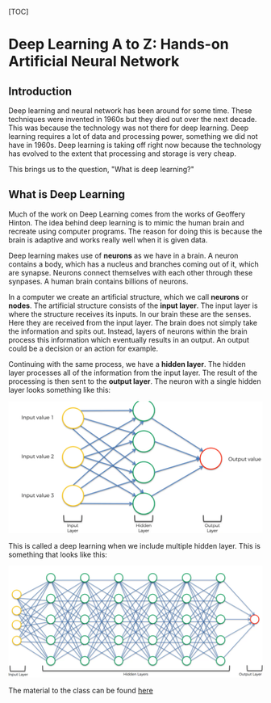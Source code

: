 [TOC]



# Deep Learning A to Z: Hands-on Artificial Neural Network

## Introduction

Deep learning and neural network has been around for some time. These techniques were invented in 1960s but they died out over the next decade. This was because the technology was not there for deep learning. Deep learning requires a lot of data and processing power, something we did not have in 1960s. Deep learning is taking off right now because the technology has evolved to the extent that processing and storage is very cheap. 

This brings us to the question, "What is deep learning?"

## What is Deep Learning

Much of the work on Deep Learning comes from the works of Geoffery Hinton. The idea behind deep learning is to mimic the human brain and recreate using computer programs. The reason for doing this is because the brain is adaptive and works really well when it is given data. 

Deep learning makes use of **neurons** as we have in a brain. A neuron contains a body, which has a nucleus and branches coming out of it, which are synapse. Neurons connect themselves with each other through these synpases. A human brain contains billions of neurons. 

In a computer we create an artificial structure, which we call **neurons** or **nodes**. The artificial structure consists of the **input layer**. The input layer is where the structure receives its inputs. In our brain these are the senses. Here they are received from the input layer. The brain does not simply take the information and spits out. Instead, layers of neurons within the brain process this information which eventually results in an output. An output could be a decision or an action for example. 

Continuing with the same process, we have a **hidden layer**. The hidden layer processes all of the information from the input layer. The result of the processing is then sent to the **output layer**. The neuron with a single hidden layer looks something like this: 

<img src="Deep_Learning_notes.assets/image-20210303092143690.png" alt="image-20210303092143690" style="zoom:80%;" /> 

This is called a deep learning when we include multiple hidden layer. This is something that looks like this: 

<img src="Deep_Learning_notes.assets/image-20210303092239995.png" alt="image-20210303092239995" style="zoom:80%;" />

The material to the class can be found [here](https://www.tfcertification.com/pages/deep-learning)

